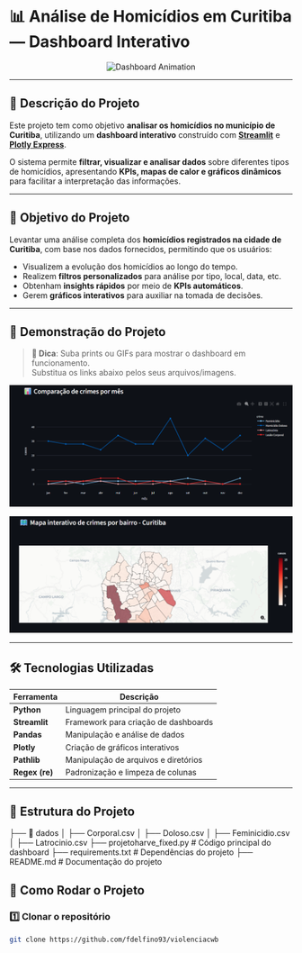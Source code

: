 # 📊 Análise de Homicídios em Curitiba — Dashboard Interativo

<p align="center">
  <img src="https://media.giphy.com/media/fQZX2aoRC1Tqw/giphy.gif" width="400" alt="Dashboard Animation">
</p>

---

## 📝 Descrição do Projeto
Este projeto tem como objetivo **analisar os homicídios no município de Curitiba**, utilizando um **dashboard interativo** construído com **[Streamlit](https://streamlit.io/)** e **[Plotly Express](https://plotly.com/python/plotly-express/)**.  

O sistema permite **filtrar, visualizar e analisar dados** sobre diferentes tipos de homicídios, apresentando **KPIs, mapas de calor e gráficos dinâmicos** para facilitar a interpretação das informações.

---

## 🎯 Objetivo do Projeto
Levantar uma análise completa dos **homicídios registrados na cidade de Curitiba**, com base nos dados fornecidos, permitindo que os usuários:  

- Visualizem a evolução dos homicídios ao longo do tempo.
- Realizem **filtros personalizados** para análise por tipo, local, data, etc.
- Obtenham **insights rápidos** por meio de **KPIs automáticos**.
- Gerem **gráficos interativos** para auxiliar na tomada de decisões.

---

## 🎥 Demonstração do Projeto

> **📌 Dica**: Suba prints ou GIFs para mostrar o dashboard em funcionamento.  
Substitua os links abaixo pelos seus arquivos/imagens.

<p align="center">
  <img src="./assets/graficoum.png" width="800" alt="Dashboard Screenshot">
</p>

<p align="center">
  <img src="./assets/mapacalor.png" width="800" alt="Dashboard Heatmap Animation">
</p>

---

## 🛠️ Tecnologias Utilizadas

| Ferramenta     | Descrição                               |
|---------------|-----------------------------------------|
| **Python**    | Linguagem principal do projeto          |
| **Streamlit** | Framework para criação de dashboards    |
| **Pandas**    | Manipulação e análise de dados          |
| **Plotly**    | Criação de gráficos interativos         |
| **Pathlib**   | Manipulação de arquivos e diretórios    |
| **Regex (re)**| Padronização e limpeza de colunas       |

---

## 📂 Estrutura do Projeto

├── 📁 dados
│ ├── Corporal.csv
│ ├── Doloso.csv
│ ├── Feminicidio.csv
│ ├── Latrocinio.csv
├── projetoharve_fixed.py # Código principal do dashboard
├── requirements.txt # Dependências do projeto
├── README.md # Documentação do projeto

## 🚀 Como Rodar o Projeto

### 1️⃣ **Clonar o repositório**
```bash
git clone https://github.com/fdelfino93/violenciacwb